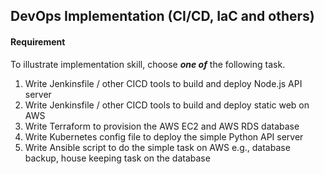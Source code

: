 ## DevOps Implementation (CI/CD, IaC and others)

#### Requirement
To illustrate implementation skill, choose ***one of*** the following task.
1. Write Jenkinsfile / other CICD tools to build and deploy Node.js API server
2. Write Jenkinsfile / other CICD tools to build and deploy static web on AWS
3. Write Terraform to provision the AWS EC2 and AWS RDS database
4. Write Kubernetes config file to deploy the simple Python API server
5. Write Ansible script to do the simple task on AWS e.g., database backup, house keeping task on the database
